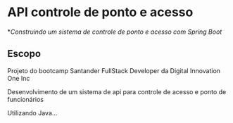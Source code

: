 # API controle de ponto e acesso

**Construindo um sistema de controle de ponto e acesso com Spring Boot*

## Escopo

Projeto do bootcamp Santander FullStack Developer da Digital Innovation One Inc

Desenvolvimento de um sistema de api para controle de acesso e ponto de funcionários

Utilizando Java...